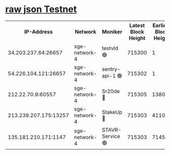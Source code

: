 
[raw json Testnet](https://rpc-check.sget.stavr.tech/sget/rpc-sget-result.json)
=


<table><tr><th>IP-Address</th><th>Network</th><th>Moniker</th><th>Latest Block Height</th><th>Earliest Block Height</th><th>Catching Up</th><th>Tx Index</th><th>Voting Power</th><th>Scan Time</th></tr><tr><td>34.203.237.64:26657</td><td>sge-network-4</td><td>testvld 🟢</td><td>715300</td><td>1</td><td>False</td><td>on</td><td>0</td><td>2023-12-19T13:36:22.262706956UTC</td></tr><tr><td>54.226.104.121:26657</td><td>sge-network-4</td><td>sentry-api-1 🟢</td><td>715302</td><td>1</td><td>False</td><td>on</td><td>0</td><td>2023-12-19T13:36:35.224983086UTC</td></tr><tr><td>212.22.70.9:60557</td><td>sge-network-4</td><td>Sr20de 🔴</td><td>715305</td><td>138001</td><td>False</td><td>on</td><td>99</td><td>2023-12-19T13:36:50.666762543UTC</td></tr><tr><td>213.239.207.175:13257</td><td>sge-network-4</td><td>StakeUp 🔴</td><td>715303</td><td>411001</td><td>False</td><td>off</td><td>100</td><td>2023-12-19T13:36:41.589166446UTC</td></tr><tr><td>135.181.210.171:1147</td><td>sge-network-4</td><td>STAVR-Service 🟢</td><td>715303</td><td>714501</td><td>False</td><td>on</td><td>0</td><td>2023-12-19T13:36:41.969004941UTC</td></tr></table>
